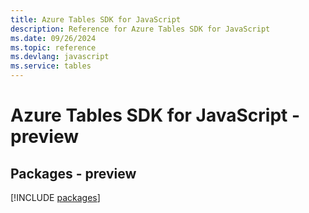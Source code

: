 ```yaml
---
title: Azure Tables SDK for JavaScript
description: Reference for Azure Tables SDK for JavaScript
ms.date: 09/26/2024
ms.topic: reference
ms.devlang: javascript
ms.service: tables
---
```

# Azure Tables SDK for JavaScript - preview
## Packages - preview
[!INCLUDE [packages](tables-index.md)]